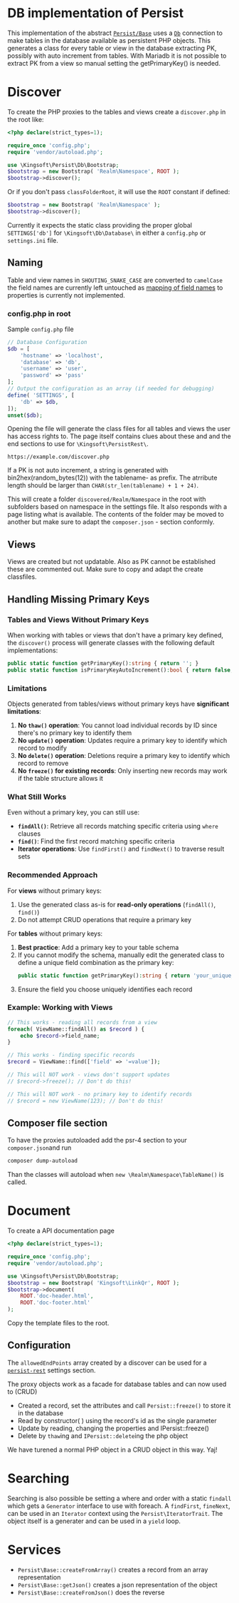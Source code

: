 # DB implementation of Persist

This implementation of the abstract [`Persist/Base`](https://github.com/theking2/kingsoft-persist) uses a [`Db`](https://github.com/theking2/kingsoft-db) connection to make tables in the database available as persistent PHP objects. This generates a class for every table or view in the database extracting PK, possibly with auto increment from tables. With Mariadb it is not possible to extract PK from a view so manual setting the getPrimaryKey() is needed.

# Discover

To create the PHP proxies to the tables and views create a `discover.php` in the root like:

```php
<?php declare(strict_types=1);

require_once 'config.php';
require 'vendor/autoload.php';

use \Kingsoft\Persist\Db\Bootstrap;
$bootstrap = new Bootstrap( 'Realm\Namespace', ROOT );
$bootstrap->discover();
```

Or if you don't pass `classFolderRoot`, it will use the `ROOT` constant if defined:

```php
$bootstrap = new Bootstrap( 'Realm\Namespace' );
$bootstrap->discover();
```

Currently it expects the static class providing the proper global `SETTINGS['db']` for `\Kingsoft\Db\Database\` in either a `config.php` or `settings.ini` file.

## Naming

Table and view names in `SHOUTING_SNAKE_CASE` are converted to `camelCase` the field names are currently left untouched as [mapping of field names](https://github.com/theking2/kingsoft-persist-db/issues/62) to properties is currently not implemented.

### config.php in root

Sample `config.php` file
```php
// Database Configuration
$db = [
    'hostname' => 'localhost',
    'database' => 'db',
    'username' => 'user',
    'password' => 'pass'
];
// Output the configuration as an array (if needed for debugging)
define( 'SETTINGS', [
    'db' => $db,
]);
unset($db);
```

 Opening the file will generate the class files for all tables and views the user has access rights to. The page itself contains clues about these and and the end sections to use for `\Kingsoft\PersistRest\`. 

```url
https://example.com/discover.php
```

If a PK is not auto increment, a string is generated with bin2hex(random_bytes(12)) with the tablename- as prefix. The atrribute length should be larger than `CHAR(str_len(tablename) + 1 + 24)`.

This will create a folder `discovered/Realm/Namespace` in the root with subfolders based on namespace in the settings file. It also responds with a page listing what is available. The contents of the folder may be moved to another but make sure to adapt the `composer.json` - section conformly.

## Views

Views are created but not updatable. Also as PK cannot be established these are commented out. Make sure to copy and adapt the create classfiles.

## Handling Missing Primary Keys

### Tables and Views Without Primary Keys

When working with tables or views that don't have a primary key defined, the `discover()` process will generate classes with the following default implementations:

```php
public static function getPrimaryKey():string { return ''; }
public static function isPrimaryKeyAutoIncrement():bool { return false; }
```

### Limitations

Objects generated from tables/views without primary keys have **significant limitations**:

1. **No `thaw()` operation**: You cannot load individual records by ID since there's no primary key to identify them
2. **No `update()` operation**: Updates require a primary key to identify which record to modify
3. **No `delete()` operation**: Deletions require a primary key to identify which record to remove
4. **No `freeze()` for existing records**: Only inserting new records may work if the table structure allows it

### What Still Works

Even without a primary key, you can still use:

- **`findAll()`**: Retrieve all records matching specific criteria using `where` clauses
- **`find()`**: Find the first record matching specific criteria
- **Iterator operations**: Use `findFirst()` and `findNext()` to traverse result sets

### Recommended Approach

For **views** without primary keys:
1. Use the generated class as-is for **read-only operations** (`findAll()`, `find()`)
2. Do not attempt CRUD operations that require a primary key

For **tables** without primary keys:
1. **Best practice**: Add a primary key to your table schema
2. If you cannot modify the schema, manually edit the generated class to define a unique field combination as the primary key:
   ```php
   public static function getPrimaryKey():string { return 'your_unique_field'; }
   ```
3. Ensure the field you choose uniquely identifies each record

### Example: Working with Views

```php
// This works - reading all records from a view
foreach( ViewName::findAll() as $record ) {
    echo $record->field_name;
}

// This works - finding specific records
$record = ViewName::find(['field' => '=value']);

// This will NOT work - views don't support updates
// $record->freeze(); // Don't do this!

// This will NOT work - no primary key to identify records
// $record = new ViewName(123); // Don't do this!
```

## Composer file section

To have the proxies autoloaded add the psr-4 section to your `composer.json`and run 

```sh
composer dump-autoload
```

Than the classes will autoload when `new \Realm\Namespace\TableName()` is called.

# Document
To create a API documentation page

```php
<?php declare(strict_types=1);

require_once 'config.php';
require 'vendor/autoload.php';

use \Kingsoft\Persist\Db\Bootstrap;
$bootstrap = new Bootstrap( 'Kingsoft\LinkQr', ROOT );
$bootstrap->document( 
    ROOT.'doc-header.html', 
    ROOT.'doc-footer.html'
);
```

Copy the template files to the root.

## Configuration

The `allowedEndPoints` array created by a discover can be used for a [`persist-rest`](https://github.com/theking2/kingsoft-persist-rest) settings section. 

The proxy objects work as a facade for database tables and can now used to (CRUD)

 * Created a record, set the attributes and call `Persist::freeze()` to store it in the database
 * Read by constructor(  ) using the record's id as the single parameter
 * Update by reading, changing the properties and IPersist::freeze()
 * Delete by `thaw`ing and  `IPersist::delete`ing the php object

We have turened a normal PHP object in a CRUD object in this way. Yaj!

# Searching

Searching is also possible be setting a where and order with a static `findall` which gets a `Generator` interface to use with foreach. A `findFirst`, `fineNext`, can be used in an `Iterator` context using the `Persist\IteratorTrait`. The object itself is a generater and can be used in a `yield` loop. 

# Services

 * `Persist\Base::createFromArray()` creates a record from an array representation
 * `Persist\Base::getJson()` creates a json representation of the object
 * `Persist\Base::createFromJson()` does the reverse
